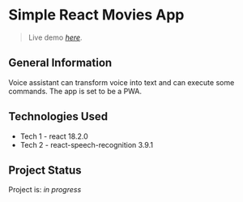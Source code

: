 # Simple React Movies App
> Live demo [_here_]( https://simone-carriero.github.io/voice-assistant/). <!-- If you have the project hosted somewhere, include the link here. -->

## General Information
Voice assistant can transform voice into text and can execute some commands.
The app is set to be a PWA.


## Technologies Used
- Tech 1 - react 18.2.0
- Tech 2 - react-speech-recognition 3.9.1




## Project Status
Project is: _in progress_